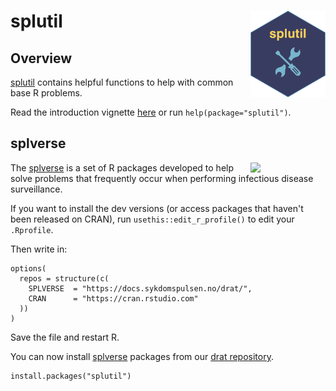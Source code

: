 # splutil <a href="https://docs.sykdomspulsen.no/splutil"><img src="man/figures/logo.png" align="right" width="120" /></a>

## Overview 

[splutil](https://docs.sykdomspulsen.no/splutil) contains helpful functions to help with common base R problems.

Read the introduction vignette [here](http://docs.sykdomspulsen.no/splutil/articles/splutil.html) or run `help(package="splutil")`.

## splverse

<a href="https://docs.sykdomspulsen.no/packages"><img src="https://docs.sykdomspulsen.no/packages/splverse.png" align="right" width="120" /></a>

The [splverse](https://docs.sykdomspulsen.no/packages) is a set of R packages developed to help solve problems that frequently occur when performing infectious disease surveillance.

If you want to install the dev versions (or access packages that haven't been released on CRAN), run `usethis::edit_r_profile()` to edit your `.Rprofile`. 

Then write in:

```
options(
  repos = structure(c(
    SPLVERSE  = "https://docs.sykdomspulsen.no/drat/",
    CRAN      = "https://cran.rstudio.com"
  ))
)
```

Save the file and restart R.

You can now install [splverse](https://docs.sykdomspulsen.no/packages) packages from our [drat repository](https://docs.sykdomspulsen.no/drat).

```
install.packages("splutil")
```

